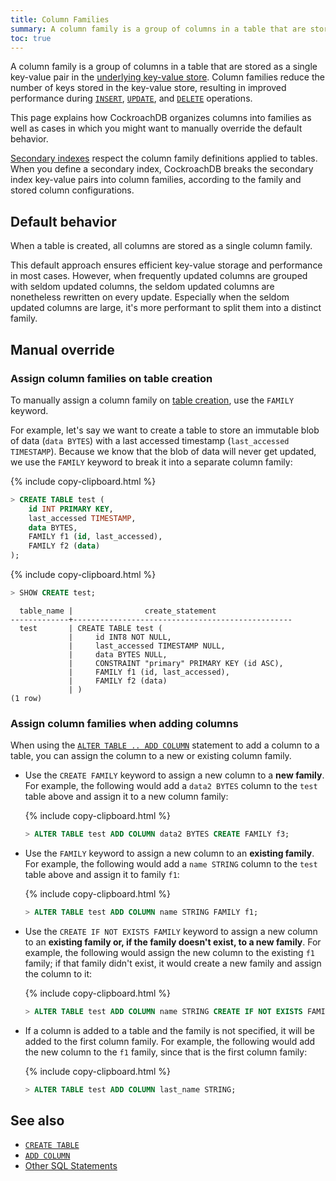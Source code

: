 ```yaml
---
title: Column Families
summary: A column family is a group of columns in a table that are stored as a single key-value pair in the underlying key-value store.
toc: true
---
```


A column family is a group of columns in a table that are stored as a single key-value pair in the [underlying key-value store](architecture/storage-layer.html). Column families reduce the number of keys stored in the key-value store, resulting in improved performance during [`INSERT`](insert.html), [`UPDATE`](update.html), and [`DELETE`](delete.html) operations.

This page explains how CockroachDB organizes columns into families as well as cases in which you might want to manually override the default behavior.

 [Secondary indexes](indexes.html) respect the column family definitions applied to tables. When you define a secondary index, CockroachDB breaks the secondary index key-value pairs into column families, according to the family and stored column configurations.

## Default behavior

When a table is created, all columns are stored as a single column family.  

This default approach ensures efficient key-value storage and performance in most cases. However, when frequently updated columns are grouped with seldom updated columns, the seldom updated columns are nonetheless rewritten on every update. Especially when the seldom updated columns are large, it's more performant to split them into a distinct family.

## Manual override

### Assign column families on table creation

To manually assign a column family on [table creation](create-table.html), use the `FAMILY` keyword.  

For example, let's say we want to create a table to store an immutable blob of data (`data BYTES`) with a last accessed timestamp (`last_accessed TIMESTAMP`). Because we know that the blob of data will never get updated, we use the `FAMILY` keyword to break it into a separate column family:

{% include copy-clipboard.html %}
~~~ sql
> CREATE TABLE test (
    id INT PRIMARY KEY,
    last_accessed TIMESTAMP,
    data BYTES,
    FAMILY f1 (id, last_accessed),
    FAMILY f2 (data)
);
~~~

{% include copy-clipboard.html %}
~~~ sql
> SHOW CREATE test;
~~~

~~~
  table_name |                create_statement
-------------+-------------------------------------------------
  test       | CREATE TABLE test (
             |     id INT8 NOT NULL,
             |     last_accessed TIMESTAMP NULL,
             |     data BYTES NULL,
             |     CONSTRAINT "primary" PRIMARY KEY (id ASC),
             |     FAMILY f1 (id, last_accessed),
             |     FAMILY f2 (data)
             | )
(1 row)
~~~


### Assign column families when adding columns

When using the [`ALTER TABLE .. ADD COLUMN`](add-column.html) statement to add a column to a table, you can assign the column to a new or existing column family.

- Use the `CREATE FAMILY` keyword to assign a new column to a **new family**. For example, the following would add a `data2 BYTES` column to the `test` table above and assign it to a new column family:

  {% include copy-clipboard.html %}
  ~~~ sql
  > ALTER TABLE test ADD COLUMN data2 BYTES CREATE FAMILY f3;
  ~~~

- Use the `FAMILY` keyword to assign a new column to an **existing family**. For example, the following would add a `name STRING` column to the `test` table above and assign it to family `f1`:

  {% include copy-clipboard.html %}
  ~~~ sql
  > ALTER TABLE test ADD COLUMN name STRING FAMILY f1;
  ~~~

- Use the `CREATE IF NOT EXISTS FAMILY` keyword to assign a new column to an **existing family or, if the family doesn't exist, to a new family**. For example, the following would assign the new column to the existing `f1` family; if that family didn't exist, it would create a new family and assign the column to it:

  {% include copy-clipboard.html %}
  ~~~ sql
  > ALTER TABLE test ADD COLUMN name STRING CREATE IF NOT EXISTS FAMILY f1;
  ~~~

- If a column is added to a table and the family is not specified, it will be added to the first column family. For example, the following would add the new column to the `f1` family, since that is the first column family:

  {% include copy-clipboard.html %}
  ~~~ sql
  > ALTER TABLE test ADD COLUMN last_name STRING;
  ~~~

## See also

- [`CREATE TABLE`](create-table.html)
- [`ADD COLUMN`](add-column.html)
- [Other SQL Statements](sql-statements.html)
